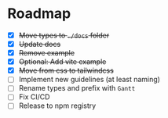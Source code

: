 # Roadmap

- [x] ~~Move types to `./docs` folder~~
- [x] ~~Update docs~~
- [x] ~~Remove example~~
- [x] ~~Optional: Add vite example~~
- [x] ~~Move from css to tailwindcss~~
- [ ] Implement new guidelines (at least naming)
- [ ] Rename types and prefix with `Gantt`
- [ ] Fix CI/CD
- [ ] Release to npm registry
